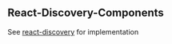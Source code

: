 ## React-Discovery-Components

See [react-discovery](https://github.com/ubleipzig/react-discovery) for implementation
